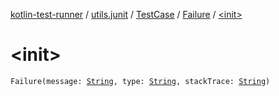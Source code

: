 [kotlin-test-runner](../../../index.md) / [utils.junit](../../index.md) / [TestCase](../index.md) / [Failure](index.md) / [&lt;init&gt;](./-init-.md)

# &lt;init&gt;

`Failure(message: `[`String`](https://kotlinlang.org/api/latest/jvm/stdlib/kotlin/-string/index.html)`, type: `[`String`](https://kotlinlang.org/api/latest/jvm/stdlib/kotlin/-string/index.html)`, stackTrace: `[`String`](https://kotlinlang.org/api/latest/jvm/stdlib/kotlin/-string/index.html)`)`